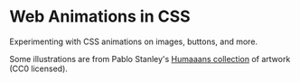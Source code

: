 # Web Animations in CSS  

Experimenting with CSS animations on images, buttons, and more.  

Some illustrations are from Pablo Stanley's [Humaaans collection](https://www.humaaans.com) of artwork (CC0 licensed).